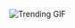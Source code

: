 ![Trending GIF](https://media2.giphy.com/media/v1.Y2lkPThiYjIxNzcyNGl5NDdsYWpjM211c3pxdXIzYmhyOWF4bGQya2w4NXFhNXZ1cmQ4ciZlcD12MV9naWZzX3NlYXJjaCZjdD1n/YYKoJL28YtscdUTGWA/giphy.gif)
